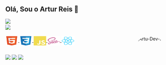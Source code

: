 ## Olá, Sou o Artur Reis 👋
<div>
  <a href="https://arturdev.netlify.app/" target="_blank">
  <img src="https://github-readme-stats.vercel.app/api?username=Artu-Dev&show_icons=true&theme=ocean_dark" /><br>
  <img src="https://github-readme-stats.vercel.app/api/top-langs/?username=Artu-Dev&theme=ocean_dark&layout=compact"/>
</div>

<div style="display: inline_block"><br>
  <img align="center" alt="HTML" height="30" width="40" src="https://raw.githubusercontent.com/devicons/devicon/master/icons/html5/html5-original.svg">
  <img align="center" alt="CSS" height="30" width="40" src="https://raw.githubusercontent.com/devicons/devicon/master/icons/css3/css3-original.svg">
  <img align="center" alt="Js" height="30" width="40" src="https://raw.githubusercontent.com/devicons/devicon/master/icons/javascript/javascript-plain.svg">
  <img align="center" alt="Sass" height="30" width="40" src="https://raw.githubusercontent.com/devicons/devicon/master/icons/sass/sass-original.svg">
  <img align="center" alt="React" height="30" width="40" src="https://raw.githubusercontent.com/devicons/devicon/master/icons/react/react-original.svg">
  <!--
    <img align="center" alt="Ts" height="30" width="40" src="https://raw.githubusercontent.com/devicons/devicon/master/icons/typescript/typescript-plain.svg">
  -->
  <img align="right" alt="Artu-Dev-Pic" height="150" style="border-radius:50px;" src="https://cdn.picrew.me/shareImg/org/202303/1473879_GchZUn3Y.png">
</div>

##
  
<div> 
  <a href="https://www.instagram.com/artufobico/" target="_blank"><img src="https://img.shields.io/badge/-Instagram-%23E4405F?style=for-the-badge&logo=instagram&logoColor=white" target="_blank"></a>
  <a href = "mailto:arturreis.dev@gmail.com"><img src="https://img.shields.io/badge/-Gmail-%23333?style=for-the-badge&logo=gmail&logoColor=white" target="_blank"></a>
  <a href="https://www.linkedin.com/in/arturReiss/" target="_blank"><img src="https://img.shields.io/badge/-LinkedIn-%230077B5?style=for-the-badge&logo=linkedin&logoColor=white" target="_blank"></a> 
</div>
